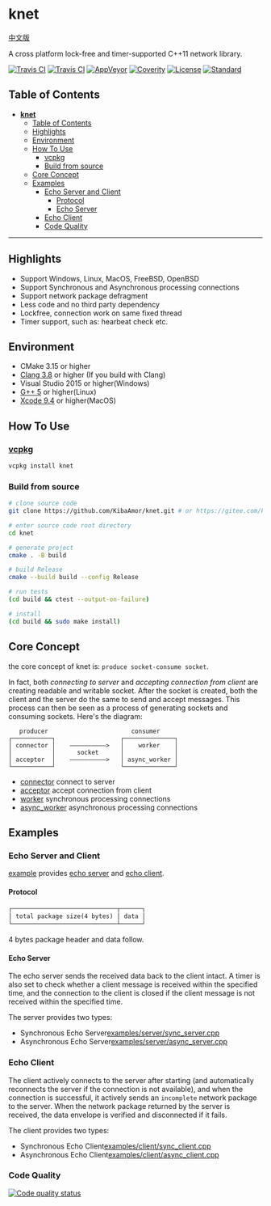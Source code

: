 # **knet**

[中文版](./README_zh.md)

A cross platform lock-free and timer-supported C++11 network library.

[![Travis CI](https://img.shields.io/travis/kibaamor/knet/master?label=Linux&style=flat-square)](https://travis-ci.org/KibaAmor/knet)
[![Travis CI](https://img.shields.io/travis/kibaamor/knet/master?label=OSX&style=flat-square)](https://travis-ci.org/KibaAmor/knet)
[![AppVeyor](https://img.shields.io/appveyor/build/kibaamor/knet/master?label=Windows&style=flat-square)](https://ci.appveyor.com/project/KibaAmor/knet)
[![Coverity](https://img.shields.io/coverity/scan/20462?label=Coverity&style=flat-square)](https://scan.coverity.com/projects/kibaamor-knet)
[![License](https://img.shields.io/github/license/kibaamor/knet?label=License&style=flat-square)](./LICENSE)
[![Standard](https://img.shields.io/badge/C++-11-blue.svg?style=flat-square)](https://github.com/kibaamor/knet)

## Table of Contents

- [**knet**](#knet)
  - [Table of Contents](#table-of-contents)
  - [Highlights](#highlights)
  - [Environment](#environment)
  - [How To Use](#how-to-use)
    - [vcpkg](#vcpkg)
    - [Build from source](#build-from-source)
  - [Core Concept](#core-concept)
  - [Examples](#examples)
    - [Echo Server and Client](#echo-server-and-client)
      - [Protocol](#protocol)
      - [Echo Server](#echo-server)
    - [Echo Client](#echo-client)
    - [Code Quality](#code-quality)

--------

## Highlights

- Support Windows, Linux, MacOS, FreeBSD, OpenBSD
- Support Synchronous and Asynchronous processing connections
- Support network package defragment
- Less code and no third party dependency
- Lockfree, connection work on same fixed thread
- Timer support, such as: hearbeat check etc.

## Environment

- CMake 3.15 or higher
- [Clang 3.8](http://clang.llvm.org/cxx_status.html) or higher (If you build with Clang)
- Visual Studio 2015 or higher(Windows)
- [G++ 5](https://gcc.gnu.org/gcc-5/changes.html#libstdcxx) or higher(Linux)
- [Xcode 9.4](https://stackoverflow.com/questions/28094794/why-does-apple-clang-disallow-c11-thread-local-when-official-clang-supports) or higher(MacOS)

## How To Use

### [vcpkg](https://github.com/microsoft/vcpkg)

```bash
vcpkg install knet
```

### Build from source

```bash
# clone source code
git clone https://github.com/KibaAmor/knet.git # or https://gitee.com/kibaamor/knet.git

# enter source code root directory
cd knet

# generate project
cmake . -B build

# build Release
cmake --build build --config Release

# run tests
(cd build && ctest --output-on-failure)

# install
(cd build && sudo make install)
```

## Core Concept

the core concept of knet is: `produce socket-consume socket`.

In fact, both *connecting to server* and *accepting connection from client* are creating readable and writable socket. After the socket is created, both the client and the server do the same to send and accept messages. This process can then be seen as a process of generating sockets and consuming sockets. Here's the diagram:

```text
   producer                       consumer
┌───────────┐                  ┌──────────────┐   
│ connector │    ——————————>   │    worker    │            
│           │      socket      │              │   
│ acceptor  │    ——————————>   │ async_worker │       
└───────────┘                  └──────────────┘
```

- [connector](./src/kconnector.cpp) connect to server
- [acceptor](./src/kacceptor.cpp) accept connection from client
- [worker](./src/kworker.cpp) synchronous processing connections
- [async_worker](./src/kworker.cpp) asynchronous processing connections

## Examples

### Echo Server and Client

[example](./examples/) provides [echo server](./examples/server) and [echo client](./examples/client).

#### Protocol

```txt
┌─────────────────────────────┬──────┐ 
│ total package size(4 bytes) │ data │ 
└─────────────────────────────┴──────┘ 
```

4 bytes package header and data follow.

#### Echo Server

The echo server sends the received data back to the client intact.
A timer is also set to check whether a client message is received within the specified time, and the connection to the client is closed if the client message is not received within the specified time.

The server provides two types:

- Synchronous Echo Server[examples/server/sync_server.cpp](./examples/server/sync_server.cpp)
- Asynchronous Echo Server[examples/server/async_server.cpp](./examples/server/async_server.cpp)

### Echo Client

The client actively connects to the server after starting (and automatically reconnects the server if the connection is not available), and when the connection is successful, it actively sends an `incomplete` network package to the server.
When the network package returned by the server is received, the data envelope is verified and disconnected if it fails.

The client provides two types:

- Synchronous Echo Client[examples/client/sync_client.cpp](./examples/client/sync_client.cpp)
- Asynchronous Echo Client[examples/client/async_client.cpp](./examples/client/async_client.cpp)

### Code Quality

[![Code quality status](https://codescene.io/projects/7651/status.svg)](https://codescene.io/projects/7651/jobs/latest-successful/results)